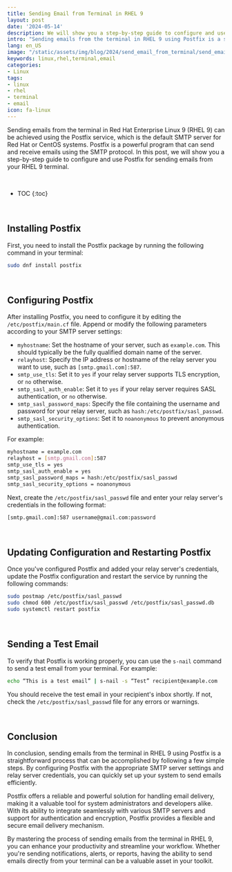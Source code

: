 ```yaml
---
title: Sending Email from Terminal in RHEL 9
layout: post
date: '2024-05-14'
description: We will show you a step-by-step guide to configure and use Postfix for sending emails from your RHEL 9 terminal.
intro: "Sending emails from the terminal in RHEL 9 using Postfix is a straightforward process that can be accomplished by following a few simple steps."
lang: en_US
image: "/static/assets/img/blog/2024/send_email_from_terminal/send_email_from_terminal.jpg"
keywords: linux,rhel,terminal,email
categories:
- Linux
tags:
- linux
- rhel
- terminal
- email
icon: fa-linux
---
```


Sending emails from the terminal in Red Hat Enterprise Linux 9 (RHEL 9) can be achieved using the Postfix service, which is the default SMTP server for Red Hat or CentOS systems. Postfix is a powerful program that can send and receive emails using the SMTP protocol. In this post, we will show you a step-by-step guide to configure and use Postfix for sending emails from your RHEL 9 terminal.

<br>

* TOC 
{:toc}

<br>

## Installing Postfix

First, you need to install the Postfix package by running the following command in your terminal:

```bash
sudo dnf install postfix
```

<br>

## Configuring Postfix

After installing Postfix, you need to configure it by editing the `/etc/postfix/main.cf` file. Append or modify the following parameters according to your SMTP server settings:

- `myhostname`: Set the hostname of your server, such as `example.com`. This should typically be the fully qualified domain name of the server.
- `relayhost`: Specify the IP address or hostname of the relay server you want to use, such as `[smtp.gmail.com]:587`.
- `smtp_use_tls`: Set it to `yes` if your relay server supports TLS encryption, or `no` otherwise.
- `smtp_sasl_auth_enable`: Set it to `yes` if your relay server requires SASL authentication, or `no` otherwise.
- `smtp_sasl_password_maps`: Specify the file containing the username and password for your relay server, such as `hash:/etc/postfix/sasl_passwd`.
- `smtp_sasl_security_options`: Set it to `noanonymous` to prevent anonymous authentication.

For example:

```bash
myhostname = example.com
relayhost = [smtp.gmail.com]:587
smtp_use_tls = yes
smtp_sasl_auth_enable = yes
smtp_sasl_password_maps = hash:/etc/postfix/sasl_passwd
smtp_sasl_security_options = noanonymous
```

Next, create the `/etc/postfix/sasl_passwd` file and enter your relay server's credentials in the following format:

```bash
[smtp.gmail.com]:587 username@gmail.com:password
```

<br>

## Updating Configuration and Restarting Postfix
Once you've configured Postfix and added your relay server's credentials, update the Postfix configuration and restart the service by running the following commands:

```bash
sudo postmap /etc/postfix/sasl_passwd
sudo chmod 600 /etc/postfix/sasl_passwd /etc/postfix/sasl_passwd.db
sudo systemctl restart postfix
```

<br>

## Sending a Test Email
To verify that Postfix is working properly, you can use the `s-nail` command to send a test email from your terminal. For example:

```bash
echo “This is a test email” | s-nail -s “Test” recipient@example.com
```

You should receive the test email in your recipient's inbox shortly. If not, check the `/etc/postfix/sasl_passwd` file for any errors or warnings.

<br>

## Conclusion

In conclusion, sending emails from the terminal in RHEL 9 using Postfix is a straightforward process that can be accomplished by following a few simple steps. By configuring Postfix with the appropriate SMTP server settings and relay server credentials, you can quickly set up your system to send emails efficiently.

Postfix offers a reliable and powerful solution for handling email delivery, making it a valuable tool for system administrators and developers alike. With its ability to integrate seamlessly with various SMTP servers and support for authentication and encryption, Postfix provides a flexible and secure email delivery mechanism.

By mastering the process of sending emails from the terminal in RHEL 9, you can enhance your productivity and streamline your workflow. Whether you're sending notifications, alerts, or reports, having the ability to send emails directly from your terminal can be a valuable asset in your toolkit.